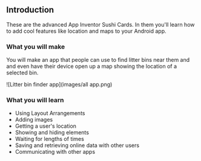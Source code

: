## Introduction

These are the advanced App Inventor Sushi Cards. In them you'll learn how to add cool features like location and maps to your Android app.

### What you will make

You will make an app that people can use to find litter bins near them and and even have their device open up a map showing the location of a selected bin.
 
![Litter bin finder app](images/all app.png)

### What you will learn

+ Using Layout Arrangements
+ Adding images
+ Getting a user's location
+ Showing and hiding elements
+ Waiting for lengths of times
+ Saving and retrieving online data with other users
+ Communicating with other apps
